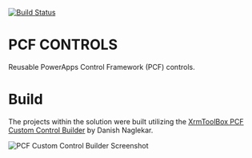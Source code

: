 [![Build Status](https://dev.azure.com/rickwilson/GitHub-rwilson504/_apis/build/status/rwilson504.PCFControls?branchName=master)](https://dev.azure.com/rickwilson/GitHub-rwilson504/_build/latest?definitionId=5&branchName=master)

# PCF CONTROLS
Reusable PowerApps Control Framework (PCF) controls.

# Build
The projects within the solution were built utilizing the [XrmToolBox PCF Custom Control Builder](https://www.xrmtoolbox.com/plugins/Maverick.PCF.Builder/) by Danish Naglekar.

![PCF Custom Control Builder Screenshot](https://1.bp.blogspot.com/-7r7bRCF23zQ/Xbw7y67L0MI/AAAAAAABN1w/Z5kGoAFduPccyEEULiSDAVLUsdqhZNpcgCLcBGAsYHQ/s640/XrmToolBoxPCFCustomControlBuilder.png)
